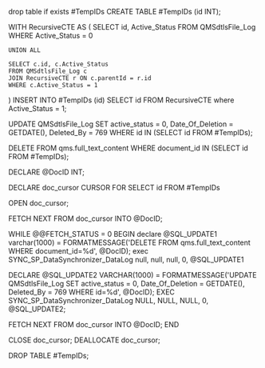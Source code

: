 drop table if exists #TempIDs
CREATE TABLE #TempIDs (id INT);

WITH RecursiveCTE AS (
    SELECT id, Active_Status
    FROM QMSdtlsFile_Log
    WHERE Active_Status = 0
    
    UNION ALL
    
    SELECT c.id, c.Active_Status
    FROM QMSdtlsFile_Log c
    JOIN RecursiveCTE r ON c.parentId = r.id
    WHERE c.Active_Status = 1
)
INSERT INTO #TempIDs (id)
SELECT id FROM RecursiveCTE where Active_Status = 1;

UPDATE QMSdtlsFile_Log
SET active_status = 0, Date_Of_Deletion = GETDATE(), Deleted_By = 769
WHERE id IN (SELECT id FROM #TempIDs);

DELETE FROM qms.full_text_content 
WHERE document_id IN (SELECT id FROM #TempIDs);

DECLARE @DocID INT;

DECLARE doc_cursor CURSOR FOR
SELECT id FROM #TempIDs

OPEN doc_cursor;

FETCH NEXT FROM doc_cursor INTO @DocID;

WHILE @@FETCH_STATUS = 0
BEGIN
   declare @SQL_UPDATE1 varchar(1000) = FORMATMESSAGE('DELETE FROM qms.full_text_content WHERE document_id=%d', @DocID);
   exec SYNC_SP_DataSynchronizer_DataLog null, null, null, 0, @SQL_UPDATE1

   DECLARE @SQL_UPDATE2 VARCHAR(1000) = FORMATMESSAGE('UPDATE QMSdtlsFile_Log SET active_status = 0, Date_Of_Deletion = GETDATE(), Deleted_By = 769 WHERE id=%d', @DocID);
   EXEC SYNC_SP_DataSynchronizer_DataLog NULL, NULL, NULL, 0, @SQL_UPDATE2;

   FETCH NEXT FROM doc_cursor INTO @DocID;
END

CLOSE doc_cursor;
DEALLOCATE doc_cursor;

DROP TABLE #TempIDs;
